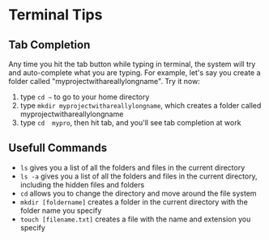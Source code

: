 # Terminal Tips

## Tab Completion
Any time you hit the tab button while typing in terminal, the system will try and auto-complete what you are typing. For example, let's say you create a folder called "myprojectwithareallylongname". Try it now:
1.  type `cd ~` to go to your home directory
2.  type `mkdir myprojectwithareallylongname`, which creates a folder called myprojectwithareallylongname
3.  type `cd  mypro`, then hit tab, and you'll see tab completion at work

## Usefull Commands
- `ls` gives you a list of all the folders and files in the current directory
- `ls -a` gives you a list of all the folders and files in the current directory, including the hidden files and folders
- `cd` allows you to change the directory and move around the file system
- `mkdir [foldername]` creates a folder in the current directory with the folder name you specify
- `touch [filename.txt]` creates a file with the name and extension you specify
